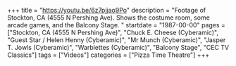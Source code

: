 +++
title = "https://youtu.be/6z7pjjao9Po"
description = "Footage of Stockton, CA (4555 N Pershing Ave). Shows the costume room, some arcade games, and the Balcony Stage. "
startdate = "1987-00-00"
pages = ["Stockton, CA (4555 N Pershing Ave)", "Chuck E. Cheese (Cyberamic)", "Guest Star / Helen Henny (Cyberamic)", "Mr Munch (Cyberamic)", "Jasper T. Jowls (Cyberamic)", "Warblettes (Cyberamic)", "Balcony Stage", "CEC TV Classics"]
tags = ["Videos"]
categories = ["Pizza Time Theatre"]
+++
